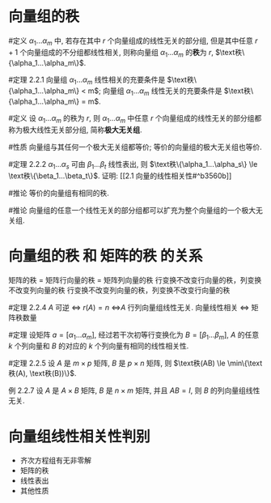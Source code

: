 # 向量组的秩

#定义 $\alpha_1...\alpha_m$ 中, 若存在其中 $r$ 个向量组成的线性无关的部分组, 但是其中任意 $r+1$ 个向量组成的不分组都线性相关, 则称向量组 $\alpha_1...\alpha_m$ 的**秩**为 $r$, $\text秩\{\alpha_1...\alpha_m\}$. 

#定理 2.2.1 向量组 $\alpha_1...\alpha_m$ 线性相关的充要条件是 $\text秩\{\alpha_1...\alpha_m\} < m$; 向量组 $\alpha_1...\alpha_m$ 线性无关的充要条件是 $\text秩\{\alpha_1...\alpha_m\} = m$. 

#定义 设 $\alpha_1...\alpha_m$ 的秩为 $r$, 则 $\alpha_1...\alpha_m$ 中任意 $r$ 个向量组成的线性无关的部分组都称为极大线性无关部分组, 简称**极大无关组**. 

#性质 向量组与其任何一个极大无关组都等价; 等价的向量组的极大无关组也等价. 

#定理 2.2.2 $\alpha_1...\alpha_s$ 可由 $\beta_1...\beta_t$ 线性表出, 则 $\text秩\{\alpha_1...\alpha_s\} \le \text秩\{\beta_1...\beta_t\}$. 证明: [[2.1 向量的线性相关性#^b3560b]]

#推论 等价的向量组有相同的秩. 

#推论 向量组的任意一个线性无关的部分组都可以扩充为整个向量组的一个极大无关组. 

# 向量组的秩 和 矩阵的秩 的关系
矩阵的秩 = 矩阵行向量的秩 = 矩阵列向量的秩
行变换不改变行向量的秩，列变换不改变列向量的秩
行变换不改变列向量的秩，列变换不改变行向量的秩

#定理 2.2.4 $A$ 可逆 $\Leftrightarrow$ $r(A)=n$ $\Leftrightarrow$$A$ 行列向量组线性无关. 
向量线性相关 $\Leftrightarrow$ 矩阵秩数量

#定理 设矩阵 $a = [ \alpha_1 ... \alpha_m]$, 经过若干次初等行变换化为 $B=[\beta_1 ... \beta_m]$, $A$ 的任意 $k$ 个列向量和 $B$ 的对应的 $k$ 个列向量有相同的线性相关性. 

#定理 2.2.5 设 $A$ 是 $m\times p$ 矩阵, $B$ 是 $p\times n$ 矩阵, 则 $\text秩(AB) \le \min\{\text秩(A), \text秩(B))\}$. 

例 2.2.7 设 $A$ 是 $A\times B$ 矩阵, $B$ 是 $n\times m$ 矩阵, 并且 $AB=I$, 则 $B$ 的列向量组线性无关. 
# 向量组线性相关性判别
- 齐次方程组有无非零解
- 矩阵的秩
- 线性表出
- 其他性质